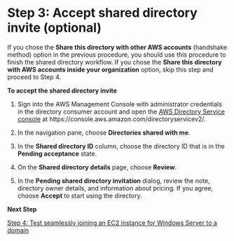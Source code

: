 # Step 3: Accept shared directory invite \(optional\)<a name="step3_accept_invite"></a>

If you chose the **Share this directory with other AWS accounts** \(handshake method\) option in the previous procedure, you should use this procedure to finish the shared directory workflow\. If you chose the **Share this directory with AWS accounts inside your organization** option, skip this step and proceed to Step 4\. 

**To accept the shared directory invite**

1. Sign into the AWS Management Console with administrator credentials in the directory consumer account and open the [AWS Directory Service console](https://console.aws.amazon.com/directoryservicev2/) at https://console\.aws\.amazon\.com/directoryservicev2/\.

1. In the navigation pane, choose **Directories shared with me**\.

1. In the **Shared directory ID** column, choose the directory ID that is in the **Pending acceptance** state\.

1. On the **Shared directory details** page, choose **Review**\.

1. In the **Pending shared directory invitation** dialog, review the note, directory owner details, and information about pricing\. If you agree, choose **Accept** to start using the directory\.

**Next Step**

[Step 4: Test seamlessly joining an EC2 instance for Windows Server to a domain](step4_test_ec2_access.md)